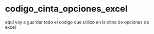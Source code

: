 # codigo_cinta_opciones_excel
aquí voy a guardar todo el codigo que utilizo en la citna de opciones de excel
